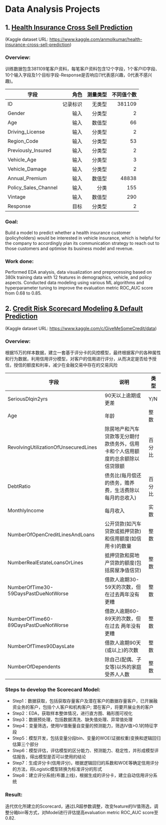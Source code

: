 # Data Analysis Projects
## 1. [Health Insurance Cross Sell Prediction](https://github.com/eddieluwenhao/Data-Analysis-Projects/blob/main/1.%20Health%20Insurance%20Cross%20Sell%20Prediction/Health%20Insurance%20Cross%20Sell%20Prediction.ipynb)
(Kaggle dataset URL: https://www.kaggle.com/anmolkumar/health-insurance-cross-sell-prediction)

### Overview:
训练数据包含381109笔客户资料，每笔客户资料包含12个字段，1个客户ID字段、10个输入字段及1个目标字段-Response是否响应(1代表感兴趣，0代表不感兴趣)。

字段|角色|测量类型|不同值个数
---|---:|--:|--:
ID |记录标识|无类型|381109
Gender |输入|分类型|2
Age |输入|数值型|66
Driving_License |输入|分类型|2
Region_Code |输入|分类型|53
Previously_Insured |输入|分类型|2
Vehicle_Age |输入|分类型|3
Vehicle_Damage |输入|分类型|2
Annual_Premium |输入|数值型|48838
Policy_Sales_Channel |输入|分类|155
Vintage |输入|数值型|290
Response |目标|分类型|2

### Goal: 
Build a model to predict whether a health insurance customer (policyholders) would be interested in vehicle insurance, which is helpful for the company to accordingly plan its communication strategy to reach out to those customers and optimise its business model and revenue.

### Work done: 
Performed EDA analysis, data visualization and preprocessing based on 380k training data with 12 features in demographics, vehicle, and policy aspects. Conducted data modeling using various ML algorithms and hyperparameter tuning to improve the evaluation metric ROC_AUC score from 0.68 to 0.85.



## 2. [Credit Risk Scorecard Modeling & Default Prediction](https://github.com/eddieluwenhao/Data-Analysis-Projects/blob/main/2.%20Credit%20Risk%20Scorecard%20Modeling%20%26%20Default%20Prediction/Credit%20Risk%20Scorecard%20Modeling%20%26%20Default%20Prediction.ipynb)
(Kaggle dataset URL: https://www.kaggle.com/c/GiveMeSomeCredit/data)

### Overview:
根据15万的样本数据，建立一套基于评分卡的风控模型，最终根据客户的各种属性和行为数据，利用信用评分模型，对客户的信用进行评分，从而决定是否给予授信，授信的额度和利率，减少在金融交易中存在的交易风险

字段|说明|类型
---|---|---
SeriousDlqin2yrs|90天以上逾期或更差|Y/N
Age|年龄|整数
RevolvingUtilizationOfUnsecuredLines|除房地产和汽车贷款等无分期付款债务外，信用卡和个人信用额度的总余额除以信贷限额|百分比
DebtRatio|债务比(每月偿还的债务，赡养费，生活费除以每月的总收入)|百分比
MonthlyIncome|每月收入|实数
NumberOfOpenCreditLinesAndLoans|公开贷款(如汽车贷款或抵押贷款)和信用额度(如信用卡)的数量|整数
NumberRealEstateLoansOrLines|抵押贷款和房地产贷款的额度(包括房屋净值信贷)|整数
NumberOfTime30-59DaysPastDueNotWorse|借款人逾期30-59天的次数，但在过去两年没有更糟|整数
NumberOfTime60- 89DaysPastDueNotWorse|借款人逾期60-89天的次数，但在过去 两年没有更糟|整数
NumberOfTimes90DaysLate|借款人逾期90天(或以上)的次数|整数
NumberOfDependents|除自己(配偶、子女等)以外的家庭受养人人数|整数

### Steps to develop the Scorecard Model:
* Step1：数据获取，包括获取存量客户及潜在客户的数据存量客户，已开展融资业务的客户，包括个人客户和机构客户; 潜在客户，将要开展业务的客户
* Step2：EDA，获取样本整体情况，进行直方图、箱形图可视化 
* Step3：数据预处理，包括数据清洗、缺失值处理、异常值处理
* Step4：变量筛选，使用IV值衡量自变量的预测能力，筛选IV值>0.1的特征字段
* Step5：模型开发，包括变量分段bin、变量的WOE(证据权重)变换和逻辑回归估算三个部分
* Step6：模型评估，评估模型的区分能力、预测能力、稳定性，并形成模型评估报告，得出模型是否可以使用的结论
* Step7：生成评分卡(信用评分)，根据逻辑回归的系数和WOE等确定信用评分的方法，将Logistic模型转换为标准评分的形式
* Step8：建立评分系统(布置上线)，根据生成的评分卡，建立自动信用评分系统

### Result:
迭代优化所建立的Scorecard，通过LR超参数调整，改变feature的IV值筛选，调整分箱bin等方式，对Model进行评估提高evaluation metric ROC_AUC score至0.82.

